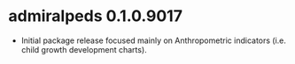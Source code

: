 # admiralpeds 0.1.0.9017

- Initial package release focused mainly on Anthropometric indicators (i.e. child growth
development charts).
